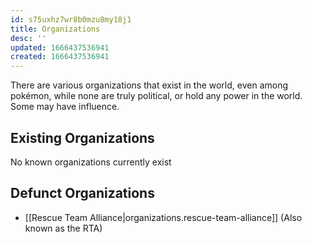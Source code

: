 ```yaml
---
id: s75uxhz7wr8b0mzu8my18j1
title: Organizations
desc: ''
updated: 1666437536941
created: 1666437536941
---
```

There are various organizations that exist in the world, even among pokémon, while none are truly political, or hold any power in the world. Some may have influence.

## Existing Organizations
No known organizations currently exist

## Defunct Organizations
- [[Rescue Team Alliance|organizations.rescue-team-alliance]] (Also known as the RTA)